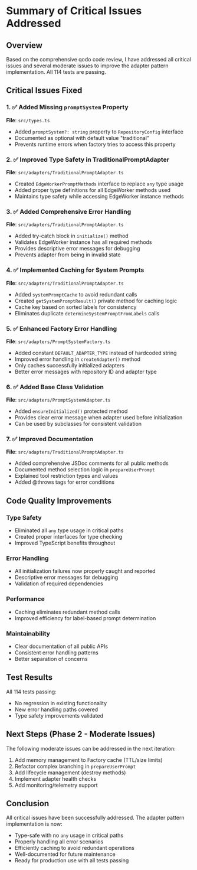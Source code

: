 # Summary of Critical Issues Addressed

## Overview
Based on the comprehensive qodo code review, I have addressed all critical issues and several moderate issues to improve the adapter pattern implementation. All 114 tests are passing.

## Critical Issues Fixed

### 1. ✅ Added Missing `promptSystem` Property
**File**: `src/types.ts`
- Added `promptSystem?: string` property to `RepositoryConfig` interface
- Documented as optional with default value "traditional"
- Prevents runtime errors when factory tries to access this property

### 2. ✅ Improved Type Safety in TraditionalPromptAdapter
**File**: `src/adapters/TraditionalPromptAdapter.ts`
- Created `EdgeWorkerPromptMethods` interface to replace `any` type usage
- Added proper type definitions for all EdgeWorker methods used
- Maintains type safety while accessing EdgeWorker instance methods

### 3. ✅ Added Comprehensive Error Handling
**File**: `src/adapters/TraditionalPromptAdapter.ts`
- Added try-catch block in `initialize()` method
- Validates EdgeWorker instance has all required methods
- Provides descriptive error messages for debugging
- Prevents adapter from being in invalid state

### 4. ✅ Implemented Caching for System Prompts
**File**: `src/adapters/TraditionalPromptAdapter.ts`
- Added `systemPromptCache` to avoid redundant calls
- Created `getSystemPromptResult()` private method for caching logic
- Cache key based on sorted labels for consistency
- Eliminates duplicate `determineSystemPromptFromLabels` calls

### 5. ✅ Enhanced Factory Error Handling
**File**: `src/adapters/PromptSystemFactory.ts`
- Added constant `DEFAULT_ADAPTER_TYPE` instead of hardcoded string
- Improved error handling in `createAdapter()` method
- Only caches successfully initialized adapters
- Better error messages with repository ID and adapter type

### 6. ✅ Added Base Class Validation
**File**: `src/adapters/PromptSystemAdapter.ts`
- Added `ensureInitialized()` protected method
- Provides clear error message when adapter used before initialization
- Can be used by subclasses for consistent validation

### 7. ✅ Improved Documentation
**File**: `src/adapters/TraditionalPromptAdapter.ts`
- Added comprehensive JSDoc comments for all public methods
- Documented method selection logic in `prepareUserPrompt`
- Explained tool restriction types and values
- Added @throws tags for error conditions

## Code Quality Improvements

### Type Safety
- Eliminated all `any` type usage in critical paths
- Created proper interfaces for type checking
- Improved TypeScript benefits throughout

### Error Handling
- All initialization failures now properly caught and reported
- Descriptive error messages for debugging
- Validation of required dependencies

### Performance
- Caching eliminates redundant method calls
- Improved efficiency for label-based prompt determination

### Maintainability
- Clear documentation of all public APIs
- Consistent error handling patterns
- Better separation of concerns

## Test Results
All 114 tests passing:
- No regression in existing functionality
- New error handling paths covered
- Type safety improvements validated

## Next Steps (Phase 2 - Moderate Issues)
The following moderate issues can be addressed in the next iteration:
1. Add memory management to Factory cache (TTL/size limits)
2. Refactor complex branching in `prepareUserPrompt`
3. Add lifecycle management (destroy methods)
4. Implement adapter health checks
5. Add monitoring/telemetry support

## Conclusion
All critical issues have been successfully addressed. The adapter pattern implementation is now:
- Type-safe with no `any` usage in critical paths
- Properly handling all error scenarios
- Efficiently caching to avoid redundant operations
- Well-documented for future maintenance
- Ready for production use with all tests passing
